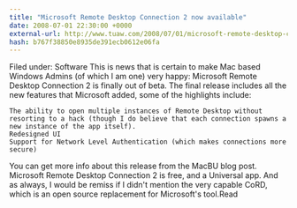 ```yaml
---
title: "Microsoft Remote Desktop Connection 2 now available"
date: 2008-07-01 22:30:00 +0000
external-url: http://www.tuaw.com/2008/07/01/microsoft-remote-desktop-connection-2-now-available/
hash: b767f38850e8935de391ecb0612e06fa
---
```


Filed under: Software
This is news that is certain to make Mac based Windows Admins (of which I am one) very happy: Microsoft Remote Desktop Connection 2 is finally out of beta. The final release includes all the new features that Microsoft added, some of the highlights include:

    The ability to open multiple instances of Remote Desktop without resorting to a hack (though I do believe that each connection spawns a new instance of the app itself).
    Redesigned UI
    Support for Network Level Authentication (which makes connections more secure)

You can get more info about this release from the MacBU blog post. Microsoft Remote Desktop Connection 2 is free, and a Universal app. And as always, I would be remiss if I didn't mention the very capable CoRD, which is an open source replacement for Microsoft's tool.Read
